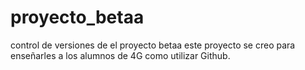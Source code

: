 # proyecto_betaa
control de versiones de el proyecto betaa
este proyecto se creo para enseñarles a los alumnos de 4G como utilizar Github.
